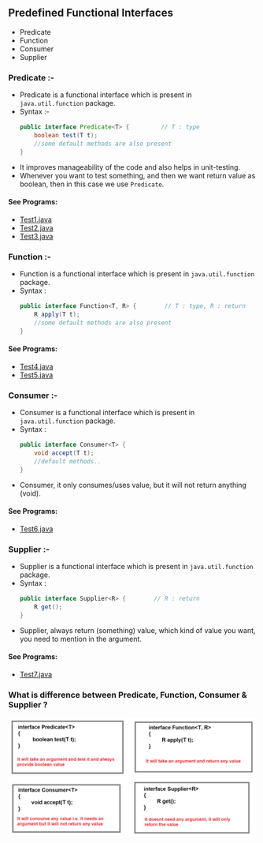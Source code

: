 ## Predefined Functional Interfaces
* Predicate
* Function
* Consumer
* Supplier

### Predicate :-
- Predicate is a functional interface which is present in `java.util.function` package.
- Syntax :-
    ```java
    public interface Predicate<T> {         // T : type
        boolean test(T t);
        //some default methods are also present
    }
    ```
- It improves manageability of the code and also helps in unit-testing.
- Whenever you want to test something, and then we want return value as boolean, then in this case we use `Predicate`.

#### See Programs:
- [Test1.java](_3%2Fdemo%2FTest1.java)
- [Test2.java](_3%2Fdemo%2FTest2.java)
- [Test3.java](_3%2Fdemo%2FTest3.java)



### Function :-
- Function is a functional interface which is present in `java.util.function` package.
- Syntax :
  ```java
  public interface Function<T, R> {        // T : type, R : return
      R apply(T t);
      //some default methods are also present
  }
  ```

#### See Programs:
- [Test4.java](_3%2Fdemo%2FTest4.java)
- [Test5.java](_3%2Fdemo%2FTest5.java)



### Consumer :-
- Consumer is a functional interface which is present in `java.util.function` package.
- Syntax :
  ```java
  public interface Consumer<T> { 
      void accept(T t);
      //default methods..
  }
  ```
- Consumer, it only consumes/uses value, but it will not return anything (void).


#### See Programs:
- [Test6.java](_3%2Fdemo%2FTest6.java)


### Supplier :-
- Supplier is a functional interface which is present in `java.util.function` package.
- Syntax :
  ```java
  public interface Supplier<R> {        // R : return
      R get();
  }
  ```
- Supplier, always return (something) value, which kind of value you want, you need to mention in the argument.

#### See Programs:
- [Test7.java](_3%2Fdemo%2FTest7.java)

### What is difference between Predicate, Function, Consumer & Supplier ?


![Difference_PFCS.png](_3/images/Difference_PFCS.png)

